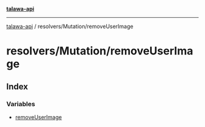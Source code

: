 [**talawa-api**](../../../README.md)

***

[talawa-api](../../../modules.md) / resolvers/Mutation/removeUserImage

# resolvers/Mutation/removeUserImage

## Index

### Variables

- [removeUserImage](variables/removeUserImage.md)
